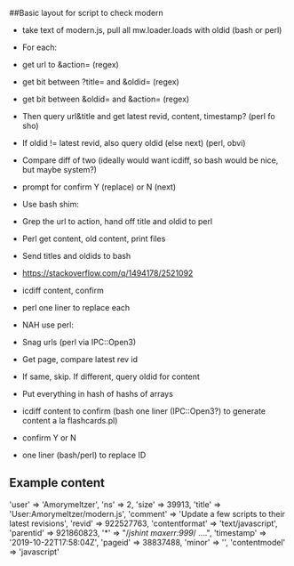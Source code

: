 ##Basic layout for script to check modern

- take text of modern.js, pull all mw.loader.loads with oldid (bash or perl)
- For each:
- get url to &action= (regex)
- get bit between ?title= and &oldid= (regex)
- get bit between &oldid= and &action= (regex)
- Then query url&title and get latest revid, content, timestamp? (perl fo sho)
- If oldid != latest revid, also query oldid (else next) (perl, obvi)
- Compare diff of two (ideally would want icdiff, so bash would be nice, but maybe system?)
- prompt for confirm Y (replace) or N (next)

- Use bash shim:
- Grep the url to action, hand off title and oldid to perl
- Perl get content, old content, print files
- Send titles and oldids to bash
- https://stackoverflow.com/q/1494178/2521092
- icdiff content, confirm
- perl one liner to replace each


- NAH use perl:
- Snag urls (perl via IPC::Open3)
- Get page, compare latest rev id
- If same, skip.  If different, query oldid for content
- Put everything in hash of hashs of arrays
- icdiff content to confirm (bash one liner (IPC::Open3?) to generate content a la flashcards.pl)
- confirm Y or N
- one liner (bash/perl) to replace ID




## Example content

'user' => 'Amorymeltzer',
'ns' => 2,
'size' => 39913,
'title' => 'User:Amorymeltzer/modern.js',
'comment' => 'Update a few scripts to their latest revisions',
'revid' => 922527763,
'contentformat' => 'text/javascript',
'parentid' => 921860823,
'*' => "/*jshint maxerr:999*/
			....",
'timestamp' => '2019-10-22T17:58:04Z',
'pageid' => 38837488,
'minor' => '',
'contentmodel' => 'javascript'
